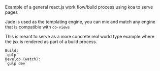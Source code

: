 Example of a general react.js work flow/build process using koa to serve pages

Jade is used as the templating engine, you can mix and match any engine that is compatible with `co-views`

This is meant to serve as a more concrete real world type example where the jsx is rendered as part of a build process.

    Build:
    `gulp`
    Develop (watch):
    `gulp dev`


